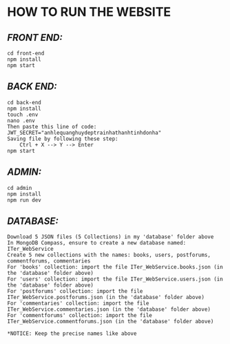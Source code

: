 # HOW TO RUN THE WEBSITE   
## _FRONT END:_     
    cd front-end  
  	npm install  
  	npm start    
   
## _BACK END:_  
    cd back-end  
  	npm install  
  	touch .env  
  	nano .env  
  	Then paste this line of code: JWT_SECRET="anhlequanghuydeptrainhathanhtinhdonha"  
  	Saving file by following these step:  
  		Ctrl + X --> Y --> Enter  
    npm start  
      
## _ADMIN:_  
    cd admin  
  	npm install  
  	npm run dev  
     
## _DATABASE:_  
    Download 5 JSON files (5 Collections) in my 'database' folder above  
    In MongoDB Compass, ensure to create a new database named: ITer_WebService  
    Create 5 new collections with the names: books, users, postforums, commentforums, commentaries  
    For 'books' collection: import the file ITer_WebService.books.json (in the 'database' folder above)  
    For 'users' collection: import the file ITer_WebService.users.json (in the 'database' folder above)  
    For 'postforums' collection: import the file ITer_WebService.postforums.json (in the 'database' folder above)  
    For 'commentaries' collection: import the file ITer_WebService.commentaries.json (in the 'database' folder above)  
    For 'commentforums' collection: import the file ITer_WebService.commentforums.json (in the 'database' folder above)  

    *NOTICE: Keep the precise names like above
    
